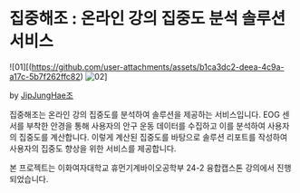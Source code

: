 # 집중해조 : 온라인 강의 집중도 분석 솔루션 서비스

![01][(https://github.com/user-attachments/assets/b1ca3dc2-deea-4c9a-a17c-5b7f262ffc82)
![02](https://github.com/user-attachments/assets/8b00546d-d4f5-4b38-8f69-e03a5e7e9172)]


by [JipJungHae조](mailto:jipjung24@gmail.com)

집중해조는 온라인 강의 집중도를 분석하여 솔루션을 제공하는 서비스입니다. EOG 센서를 부착한 안경을 통해 사용자의 안구 운동 데이터를 수집하고 이를 분석하여 사용자의 집중도를 계산합니다. 이렇게 계산된 집중도를 바탕으로 솔루션 리포트를 작성하여 사용자의 집중도 향상을 위한 서비스를 제공합니다.

본 프로젝트는 이화여자대학교 휴먼기계바이오공학부 24-2 융합캡스톤 강의에서 진행되었습니다.

<!--

**Here are some ideas to get you started:**

🙋‍♀️ A short introduction - what is your organization all about?
🌈 Contribution guidelines - how can the community get involved?
👩‍💻 Useful resources - where can the community find your docs? Is there anything else the community should know?
🍿 Fun facts - what does your team eat for breakfast?
🧙 Remember, you can do mighty things with the power of [Markdown](https://docs.github.com/github/writing-on-github/getting-started-with-writing-and-formatting-on-github/basic-writing-and-formatting-syntax)
-->
